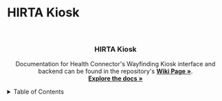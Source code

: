 # HIRTA Kiosk

<a name="readme-top"></a>



<!-- PROJECT LOGO -->
<br />
<div align="center">

  <h3 align="center">HIRTA Kiosk</h3>

  <p align="center">
    Documentation for Health Connector's Wayfinding Kiosk interface and backend can be found in the repository's <a href="https://github.com/HIRTA-HC/HC-Kiosk/wiki"><strong>Wiki Page »</strong></a>.
    <br />
    <a href="https://github.com/HIRTA-HC/HC-Kiosk"><strong>Explore the docs »</strong></a>
    <br />
  </p>
</div>



<!-- TABLE OF CONTENTS -->
<details>
  <summary>Table of Contents</summary>
  <ol>
    <li>
      <a href="https://github.com/HIRTA-HC/HC-Kiosk/wiki#product-overview">Product Overview</a>
      <ul>
        <li><a href="https://github.com/HIRTA-HC/HC-Kiosk/wiki#focus-of-the-product">Focus of the Product</a></li>
        <li><a href="https://github.com/HIRTA-HC/HC-Kiosk/wiki#dev-community">Dev Community</a></li>
        <li><a href="https://github.com/HIRTA-HC/HC-Kiosk/wiki#stakeholders">Project Stakeholders</a></li>
      </ul>
    </li>
    <li>
      <a href="https://github.com/HIRTA-HC/HC-Kiosk/wiki#product-design">Product Design</a>
      <ul>
        <li><a href="https://github.com/HIRTA-HC/HC-Kiosk/wiki#data-access">Data Access</a></li>
        <li><a href="https://github.com/HIRTA-HC/HC-Kiosk/wiki#data-management">Data Management</a></li>
        <li><a href="https://github.com/HIRTA-HC/HC-Kiosk/wiki#data-storage">Data Storage</a></li>
        <li><a href="https://github.com/HIRTA-HC/HC-Kiosk/wiki#user-interface">User Interface</a></li>
      </ul>
    </li>
    <li><a href="https://github.com/HIRTA-HC/HC-Kiosk/wiki#tech-stack">Tech Stack</a></li>
    <li><a href="https://github.com/HIRTA-HC/HC-Kiosk/wiki#deployment">Deployment</a></li>
      <ul>
        <li><a href="https://github.com/HIRTA-HC/HC-Kiosk/wiki#software-environment">Software Environment</a></li>
        <li><a href="https://github.com/HIRTA-HC/HC-Kiosk/wiki#hardware">Hardware</a></li>
        <li><a href="https://github.com/HIRTA-HC/HC-Kiosk/wiki#cloud-infrastructure">Cloud Infrastructure</a></li>
      </ul>
    <!-- <li><a href="https://github.com/HIRTA-HC/HC-Kiosk/wiki#contributing">Contributing</a></li>
    <li><a href="#license">License</a></li> -->
    <li><a href="https://github.com/HIRTA-HC/HC-Kiosk/wiki#reference-links">Reference Links</a></li>
    <!-- <li><a href="#acknowledgments">Acknowledgments</a></li> -->
  </ol>
</details>
